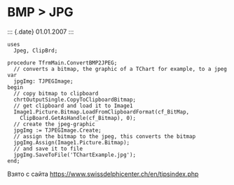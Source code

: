 BMP \> JPG
==========

::: {.date}
01.01.2007
:::

    uses 
      Jpeg, ClipBrd; 
     
    procedure TfrmMain.ConvertBMP2JPEG; 
      // converts a bitmap, the graphic of a TChart for example, to a jpeg 
    var  
      jpgImg: TJPEGImage; 
    begin 
      // copy bitmap to clipboard 
      chrtOutputSingle.CopyToClipboardBitmap; 
      // get clipboard and load it to Image1 
      Image1.Picture.Bitmap.LoadFromClipboardFormat(cf_BitMap, 
        ClipBoard.GetAsHandle(cf_Bitmap), 0); 
      // create the jpeg-graphic 
      jpgImg := TJPEGImage.Create; 
      // assign the bitmap to the jpeg, this converts the bitmap 
      jpgImg.Assign(Image1.Picture.Bitmap); 
      // and save it to file 
      jpgImg.SaveToFile('TChartExample.jpg'); 
    end; 

Взято с сайта <https://www.swissdelphicenter.ch/en/tipsindex.php>
